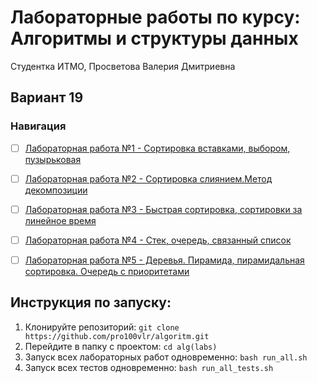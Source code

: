 # Лабораторные работы по курсу: Алгоритмы и структуры данных

Студентка ИТМО,  Просветова Валерия Дмитриевна

## Вариант 19

### Навигация

- [ ] [Лабораторная работа №1 - Сортировка вставками, выбором, пузырьковая ](lab1)
- [ ] [Лабораторная работа №2 - Сортировка слиянием.Метод декомпозиции](lab2)
- [ ] [Лабораторная работа №3 - Быстрая сортировка, сортировки за линейное время](lab3)
- [ ] [Лабораторная работа №4 - Стек, очередь, связанный список](lab4)
- [ ] [Лабораторная работа №5 - Деревья. Пирамида, пирамидальная сортировка. Очередь с приоритетами](lab5)


## Инструкция по запуску:

1. Клонируйте репозиторий:
   `git clone https://github.com/pro100vlr/algoritm.git`
2. Перейдите в папку с проектом:
   `cd alg(labs)`
3. Запуск всех лабораторных работ одновременно:
   `bash run_all.sh`
4. Запуск всех тестов одновременно:
   `bash run_all_tests.sh`